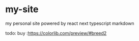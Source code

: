# my-site
my personal site powered by react next typescript markdown

todo:
buy :https://colorlib.com/preview/#breed2
